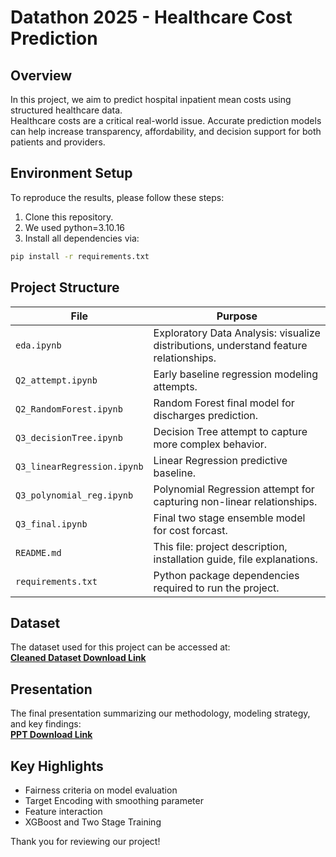 # Datathon 2025 - Healthcare Cost Prediction

## Overview
In this project, we aim to predict hospital inpatient mean costs using structured healthcare data.  
Healthcare costs are a critical real-world issue. Accurate prediction models can help increase transparency, affordability, and decision support for both patients and providers.

## Environment Setup

To reproduce the results, please follow these steps:

1. Clone this repository.
2. We used python=3.10.16
3. Install all dependencies via:

```bash
pip install -r requirements.txt
```


## Project Structure

| File                     | Purpose                                                                                     |
|--------------------------|---------------------------------------------------------------------------------------------|
| `eda.ipynb`              | Exploratory Data Analysis: visualize distributions, understand feature relationships.       |
| `Q2_attempt.ipynb`       | Early baseline regression modeling attempts.                                                |
| `Q2_RandomForest.ipynb`  | Random Forest final model for  discharges prediction.                                |
| `Q3_decisionTree.ipynb`  | Decision Tree attempt to capture more complex behavior.                                 |
| `Q3_linearRegression.ipynb` | Linear Regression predictive baseline.                   |
| `Q3_polynomial_reg.ipynb` | Polynomial Regression attempt for capturing non-linear relationships.                
| `Q3_final.ipynb`         | Final two stage ensemble model for cost forcast.     |
| `README.md`              | This file: project description, installation guide, file explanations.                      |
| `requirements.txt`       | Python package dependencies required to run the project.                            |

## Dataset

The dataset used for this project can be accessed at:  
**[Cleaned Dataset Download Link](https://drive.google.com/file/d/1b1N3keJDasp10gJuVpHZow8JU9a_aaiM/view?usp=drive_link)**


## Presentation

The final presentation summarizing our methodology, modeling strategy, and key findings:  
**[PPT Download Link](https://www.canva.com/design/DAGlxQG7m3g/9873kRtrmPSsXDKxACnhmg/edit?utm_content=DAGlxQG7m3g&utm_campaign=designshare&utm_medium=link2&utm_source=sharebutton)** 

## Key Highlights

- Fairness criteria on model evaluation
- Target Encoding with smoothing parameter
- Feature interaction
- XGBoost and Two Stage Training

Thank you for reviewing our project!